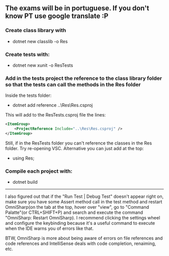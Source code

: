 ## The exams will be in portuguese. If you don't know PT use google translate :P

### Create class library with

- dotnet new classlib -o Res

### Create tests with:

- dotnet new xunit -o ResTests

### Add in the tests project the reference to the class library folder so that the tests can call the methods in the Res folder
Inside the tests folder:
- dotnet add reference ..\Res\Res.csproj

This will add to the ResTests.csproj file the lines:

```xml
<ItemGroup>
    <ProjectReference Include="..\Res\Res.csproj" />
</ItemGroup>
```

Still, if in the ResTests folder you can't reference the classes in the Res folder. Try re-opening VSC. Alternative you can just add at the top:
- using Res;

### Compile each project with:
- dotnet build

___
I also figured out that if the "Run Test | Debug Test" doesn't appear right on, make sure you have some Assert method call in the test method and restart OmniSharp(on the tab at the top, hover over "view", go to "Command Palatte"(or CTRL+SHIFT+P) and search and execute the command "OmniSharp: Restart OmniSharp). I recommend clicking the settings wheel and configure the keybinding because it's a useful command to execute when the IDE warns you of errors like that. 

BTW, OmniSharp is more about being aware of errors on file references and code references and IntelliSense deals with code completion, renaiming, etc.


